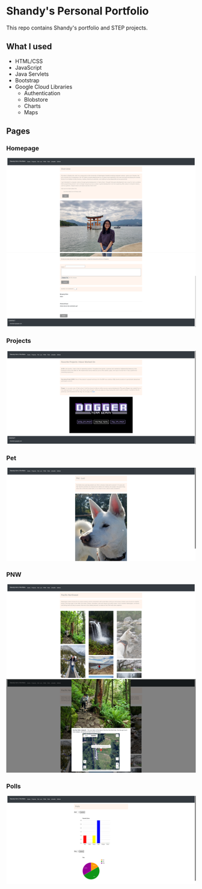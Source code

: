 # Shandy's Personal Portfolio

This repo contains Shandy's portfolio and STEP projects.

## What I used

- HTML/CSS
- JavaScript
- Java Servlets
- Bootstrap
- Google Cloud Libraries
  - Authentication
  - Blobstore
  - Charts
  - Maps

## Pages

### Homepage

![Homepage](https://github.com/shandyk18/step-myportfolio/blob/README/demo/Homepage.png)
![Comments](https://github.com/shandyk18/step-myportfolio/blob/README/demo/Comments.png)

### Projects

![Projects](https://github.com/shandyk18/step-myportfolio/blob/README/demo/Projects.png)

### Pet

![Pet](https://github.com/shandyk18/step-myportfolio/blob/README/demo/Pet.png)

### PNW

![PNW](https://github.com/shandyk18/step-myportfolio/blob/README/demo/PNW.png)
![PNWPhoto](https://github.com/shandyk18/step-myportfolio/blob/README/demo/PNWPhoto.png)

### Polls
![Polls](https://github.com/shandyk18/step-myportfolio/blob/README/demo/Polls.png)
